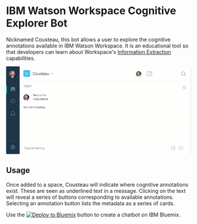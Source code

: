 # IBM Watson Workspace Cognitive Explorer Bot

Nicknamed Cousteau, this bot allows a user to explore the cognitive annotations available in IBM Watson Workspace.  It is an educational tool so that developers can learn about Workspace's [Information Extraction](https://workspace.ibm.com/developer/docs) capabilities.

![Cousteau](./example.gif)

## Usage

Once added to a space, Cousteau will indicate where cognitive annotations exist. These are seen as underlined text in a message. Clicking on the text will reveal a series of buttons corresponding to available annotations. Selecting an annotation button lists the metadata as a series of cards.

Use the [![Deploy to Bluemix](https://bluemix.net/deploy/button.png)](https://bluemix.net/deploy?repository=https://github.com/van-ibm/watsonworkspace-nlp) button to create a chatbot on IBM Bluemix.
